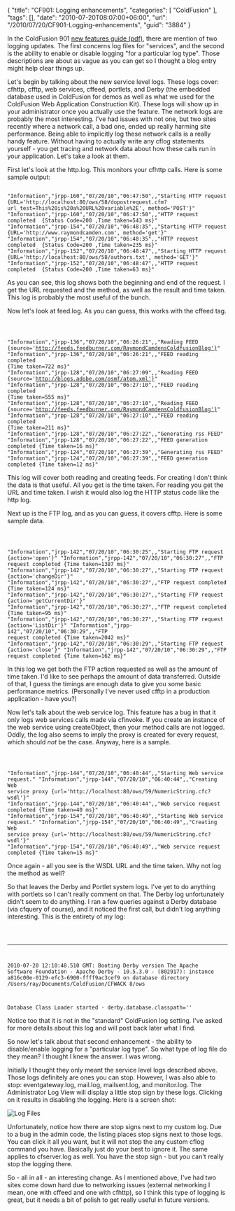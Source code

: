 {
	"title": "CF901: Logging enhancements",
	"categories": [
		"ColdFusion"
	],
	"tags": [],
	"date": "2010-07-20T08:07:00+06:00",
	"url": "/2010/07/20/CF901-Logging-enhancements",
	"guid": "3884"
}

In the ColdFusion 901 <a href="http://www.adobe.com/support/documentation/en/coldfusion/901/cf901features.pdf">new features guide (pdf)</a>, there are mention of two logging updates. The first concerns log files for "services", and the second is the ability to enable or disable logging "for a particular log type". Those descriptions are about as vague as you can get so I thought a blog entry might help clear things up.
<!--more-->
<p>
Let's begin by talking about the new service level logs. These logs cover: cfhttp, cfftp, web services, cffeed, portlets, and Derby (the embedded database used in ColdFusion for demos as well as what we used for the ColdFusion Web Application Construction Kit). These logs will show up in your administrator once you actually use the feature. The network logs are probably the most interesting. I've had issues with not one, but two sites recently where a network call, a bad one, ended up really harming site performance. Being able to implicitly log these network calls is a really handy feature. Without having to actually write any cflog statements yourself - you get tracing and network data about how these calls run in your application. Let's take a look at them.
<p>

First let's look at the http.log. This monitors your cfhttp calls. Here is some sample output:
<p>

<code>
"Information","jrpp-160","07/20/10","06:47:50",,"Starting HTTP request {URL='http://localhost:80/ows/58/dopostrequest.cfm?url_test=This%20is%20a%20URL%20variable%2E', method='POST'}"
"Information","jrpp-160","07/20/10","06:47:50",,"HTTP request completed  {Status Code=200 ,Time taken=543 ms}"
"Information","jrpp-154","07/20/10","06:48:35",,"Starting HTTP request {URL='http://www.raymondcamden.com', method='get'}"
"Information","jrpp-154","07/20/10","06:48:35",,"HTTP request completed  {Status Code=200 ,Time taken=235 ms}"
"Information","jrpp-152","07/20/10","06:48:47",,"Starting HTTP request {URL='http://localhost:80/ows/58/authors.txt', method='GET'}"
"Information","jrpp-152","07/20/10","06:48:47",,"HTTP request completed  {Status Code=200 ,Time taken=63 ms}"
</code>

<p>

As you can see, this log shows both the beginning and end of the request. I get the URL requested and the method, as well as the result and time taken. This log is probably the most useful of the bunch. 

<p>

Now let's look at feed.log. As you can guess, this works with the cffeed tag.

<p>

<code>

"Information","jrpp-136","07/20/10","06:26:21",,"Reading FEED {source='http://feeds.feedburner.com/RaymondCamdensColdfusionBlog'}"
"Information","jrpp-136","07/20/10","06:26:21",,"FEED reading completed {Time taken=722 ms}"
"Information","jrpp-128","07/20/10","06:27:09",,"Reading FEED {source='http://blogs.adobe.com/osmf/atom.xml'}"
"Information","jrpp-128","07/20/10","06:27:10",,"FEED reading completed {Time taken=555 ms}"
"Information","jrpp-128","07/20/10","06:27:10",,"Reading FEED {source='http://feeds.feedburner.com/RaymondCamdensColdfusionBlog'}"
"Information","jrpp-128","07/20/10","06:27:10",,"FEED reading completed {Time taken=211 ms}"
"Information","jrpp-128","07/20/10","06:27:22",,"Generating rss FEED"
"Information","jrpp-128","07/20/10","06:27:22",,"FEED generation completed {Time taken=16 ms}"
"Information","jrpp-124","07/20/10","06:27:39",,"Generating rss FEED"
"Information","jrpp-124","07/20/10","06:27:39",,"FEED generation completed {Time taken=12 ms}"
</code>

<p>

This log will cover both reading and creating feeds. For creating I don't think the data is that useful. All you get is the time taken. For reading you get the URL and time taken. I wish it would also log the HTTP status code like the http log. 

<p>

Next up is the FTP log, and as you can guess, it covers cfftp. Here is some sample data.

<p>

<code>

"Information","jrpp-142","07/20/10","06:30:25",,"Starting FTP request {action='open'}"
"Information","jrpp-142","07/20/10","06:30:27",,"FTP request completed {Time taken=1387 ms}"
"Information","jrpp-142","07/20/10","06:30:27",,"Starting FTP request {action='changeDir'}"
"Information","jrpp-142","07/20/10","06:30:27",,"FTP request completed {Time taken=124 ms}"
"Information","jrpp-142","07/20/10","06:30:27",,"Starting FTP request {action='getCurrentDir'}"
"Information","jrpp-142","07/20/10","06:30:27",,"FTP request completed {Time taken=95 ms}"
"Information","jrpp-142","07/20/10","06:30:27",,"Starting FTP request {action='ListDir'}"
"Information","jrpp-142","07/20/10","06:30:29",,"FTP request completed {Time taken=2042 ms}"
"Information","jrpp-142","07/20/10","06:30:29",,"Starting FTP request {action='close'}"
"Information","jrpp-142","07/20/10","06:30:29",,"FTP request completed {Time taken=162 ms}"
</code>

<p>

In this log we get both the FTP action requested as well as the amount of time taken. I'd like to see perhaps the amount of data transferred. Outside of that, I guess the timings are enough data to give you some basic performance metrics. (Personally I've never used cfftp in a production application - have you?)

<p>

Now let's talk about the web service log. This feature has a bug in that it only logs web services calls made via cfinvoke. If you create an instance of the web service using createObject, then your method calls are not logged. Oddly, the log also seems to imply the proxy is created for every request, which should <i>not</i> be the case. Anyway, here is a sample.

<p>

<code>

"Information","jrpp-144","07/20/10","06:40:44",,"Starting Web service request."
"Information","jrpp-144","07/20/10","06:40:44",,"Creating Web service proxy {url='http://localhost:80/ows/59/NumericString.cfc?wsdl'}"
"Information","jrpp-144","07/20/10","06:40:44",,"Web service request completed {Time taken=40 ms}"
"Information","jrpp-154","07/20/10","06:40:49",,"Starting Web service request."
"Information","jrpp-154","07/20/10","06:40:49",,"Creating Web service proxy {url='http://localhost:80/ows/59/NumericString.cfc?wsdl'}"
"Information","jrpp-154","07/20/10","06:40:49",,"Web service request completed {Time taken=15 ms}"
</code>

Once again - all you see is the WSDL URL and the time taken. Why not log the method as well?

<p>

So that leaves the Derby and Portlet system logs. I've yet to do anything with portlets so I can't really comment on that. The Derby log unfortunately didn't seem to do anything. I ran a few queries against a Derby database (via cfquery of course), and it noticed the first call, but didn't log anything interesting. This is the entirety of my log:

<p>

<code>

----------------------------------------------------------------
2010-07-20 12:10:48.510 GMT:
 Booting Derby version The Apache Software Foundation - Apache Derby - 10.5.3.0 - (802917): instance a816c00e-0129-efc3-6900-ffff9ac3cef9
on database directory /Users/ray/Documents/ColdFusion/CFWACK 8/ows  

Database Class Loader started - derby.database.classpath=''
</code>

<p>

Notice too that it is not in the "standard" ColdFusion log setting. I've asked for more details about this log and will post back later what I find.

<p>

So now let's talk about that second enhancement - the ability to disable/enable logging for a "particular log type". So what type of log file do they mean? I thought I knew the answer. I was wrong. 

<p>

Initially I thought they only meant the service level logs described above. Those logs definitely are ones you can stop. However, I was also able to stop: eventgateway.log, mail.log, mailsent.log, and monitor.log. The Administrator Log View will display a little stop sign by these logs. Clicking on it results in disabling the logging. Here is a screen shot:

<p>

<img src="http://www.coldfusionjedi.com/images/Screen shot 2010-07-20 at 7.13.29 AM.png" title="Log Files" />

<p>

Unfortunately, notice how there are stop signs next to my custom log. Due to a bug in the admin code, the listing places stop signs next to those logs. You can click it all you want, but it will not stop the any custom cflog command you have. Basically just do your best to ignore it. The same applies to cfserver.log as well. You have the stop sign - but you can't really stop the logging there.

<p>

So - all in all - an interesting change. As I mentioned above, I've had two sites come down hard due to networking issues (external networking I mean, one with cffeed and one with cfhttp), so I think this type of logging is great, but it needs a bit of polish to get really useful in future versions.